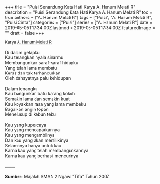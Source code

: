 +++
title = "Puisi Senandung Kata Hati Karya A. Hanum Melati R"
description = "Puisi Senandung Kata Hati Karya A. Hanum Melati R"
toc = true
authors = ["A. Hanum Melati R"]
tags = ["Puisi", "A. Hanum Melati R", "Puisi Cinta"]
categories = ["Puisi"]
series = ["A. Hanum Melati R"]
date = 2019-05-05T17:34:00Z
lastmod = 2019-05-05T17:34:00Z
featuredImage = ""
draft = false
+++

<div style="text-align: justify;">
<div style="font-size: small;">Karya <a href="/authors/a.-hanum-melati-r/" target="_blank">A. Hanum Melati R</a></div><br />
Di dalam gelapku<br />Kau terangkan nyala sinarmu<br />Membangunkan saraf-saraf hidupku<br />Yang telah lama membatu<br />Keras dan tak terhancurkan<br />Oleh dahsyatnya palu kehidupan<br /><br />Dalam tenangku<br />Kau bangunkan batu karang kokoh<br />Semakin lama dan semakin kuat<br />Kau koyakkan rasa yang lama membeku<br />Bagaikan angin topan<br />Menelusup di kebun tebu<br /><br />Kau yang kupercaya<br />Kau yang mendapatkannya<br />Kau yang mengambilnya<br />Dan kau yang akan memilikinya<br />Selamanya hanya untuk kau<br />Karna kau yang telah membangunkannya<br />Karna kau yang berhasil mencurinya<br /><br />
_____<br /><br />
<b>Sumber:</b> Majalah SMAN 2 Ngawi "Tifa" Tahun 2007.</div>
